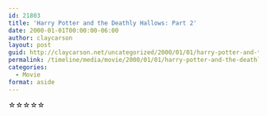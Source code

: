 ```yaml
---
id: 21803
title: 'Harry Potter and the Deathly Hallows: Part 2'
date: 2000-01-01T00:00:00-06:00
author: claycarson
layout: post
guid: http://claycarson.net/uncategorized/2000/01/01/harry-potter-and-the-deathly-hallows-part-2/
permalink: /timeline/media/movie/2000/01/01/harry-potter-and-the-deathly-hallows-part-2/
categories:
  - Movie
format: aside
---
```

<div class="media-details"></div>

<div class="media-creator"></div>

<div class="media-rating">☆☆☆☆☆</div>